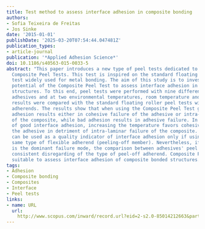 ```yaml
---
title: Test method to assess interface adhesion in composite bonding
authors:
- Sofia Teixeira de Freitas
- Jos Sinke
date: '2015-01-01'
publishDate: '2025-03-20T07:54:44.047481Z'
publication_types:
- article-journal
publication: '*Applied Adhesion Science*'
doi: 10.1186/s40563-015-0033-5
abstract: "This paper introduces a new type of peel tests dedicated to composite bonding:
  Composite Peel Tests. This test is inspired on the standard floating roller peel
  test widely used for metal bonding. The aim of this study is to investigate the
  potential of the Composite Peel Test to assess interface adhesion in composite bonded
  structures. To this end, peel tests were performed with nine different types of
  adhesives and at two environmental temperatures, room temperature and +80°C. The
  results were compared with the standard floating roller peel tests with Aluminium
  adherends. The results show that when using the Composite Peel Test good interface
  adhesion results either in cohesive failure of the adhesive or intra-laminar failure
  of the composite, while bad adhesion results in adhesive failure. In most cases
  of good interface adhesion, increasing the temperature favors cohesive failure of
  the adhesive in detriment of intra-laminar failure of the composite. Peel strengths
  can be used as a quality indicator of interface adhesion only if using exactly the
  same type of flexible adherend (peeling-off member). Nevertheless, if cohesive failure
  is the dominant failure mode, the comparison between adhesives' peel strength is
  consistent disregarding of the type of peel-off adherend. Composite Peel Tests are
  suitable to assess interface adhesion of composite bonded structures."
tags:
- Adhesion
- Composite bonding
- Composites
- Interface
- Peel tests
links:
- name: URL
  url: 
    http://www.scopus.com/inward/record.url?eid=2-s2.0-85014212663&partnerID=MN8TOARS
---
```

